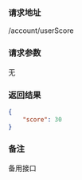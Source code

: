 ### 请求地址

/account/userScore

### 请求参数
 
无

### 返回结果

```json
{
    "score": 30
}
```

### 备注

备用接口
